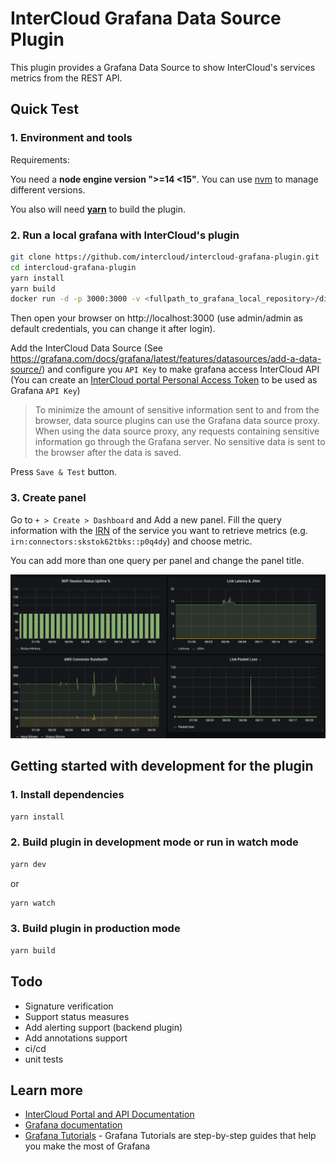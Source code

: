 # InterCloud Grafana Data Source Plugin

This plugin provides a Grafana Data Source to show InterCloud's services metrics from the REST API.

## Quick Test

### 1. Environment and tools

Requirements:

You need a **node engine version ">=14 <15"**.
You can use [nvm](https://github.com/nvm-sh/nvm) to manage different versions.

You also will need **[yarn](https://yarnpkg.com/)** to build the plugin.

### 2. Run a local grafana with InterCloud's plugin

```BASH
git clone https://github.com/intercloud/intercloud-grafana-plugin.git
cd intercloud-grafana-plugin
yarn install
yarn build
docker run -d -p 3000:3000 -v <fullpath_to_grafana_local_repository>/dist:/var/lib/grafana/plugins/intercloud --name=grafana grafana/grafana:7.4.0
```

Then open your browser on http://localhost:3000 (use admin/admin as default credentials, you can change it after login).

Add the InterCloud Data Source (See https://grafana.com/docs/grafana/latest/features/datasources/add-a-data-source/) and configure you `API Key` to make grafana access InterCloud API (You can create an [InterCloud portal Personal Access Token](https://doc.intercloud.io/api-howtos/authentication/personal-access-token/) to be used as Grafana `API Key`)

> To minimize the amount of sensitive information sent to and from the browser, data source plugins can use the Grafana data source proxy. When using the data source proxy, any requests containing sensitive information go through the Grafana server. No sensitive data is sent to the browser after the data is saved.

Press `Save & Test` button.

### 3. Create panel

Go to `+ > Create > Dashboard` and Add a new panel.
Fill the query information with the [IRN](https://doc.intercloud.io/api-howtos/metrics/) of the service you want to retrieve metrics (e.g. `irn:connectors:skstok62tbks::p0q4dy`) and choose metric.

You can add more than one query per panel and change the panel title.

![](assets/panel.png)

## Getting started with development for the plugin

### 1. Install dependencies

```BASH
yarn install
```

### 2. Build plugin in development mode or run in watch mode

```BASH
yarn dev
```

or

```BASH
yarn watch
```

### 3. Build plugin in production mode

```BASH
yarn build
```

## Todo

- Signature verification
- Support status measures
- Add alerting support (backend plugin)
- Add annotations support
- ci/cd
- unit tests

## Learn more

- [InterCloud Portal and API Documentation](https://doc.intercloud.io)
- [Grafana documentation](https://grafana.com/docs/)
- [Grafana Tutorials](https://grafana.com/tutorials/) - Grafana Tutorials are step-by-step guides that help you make the most of Grafana
